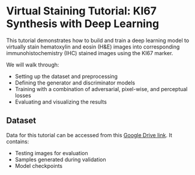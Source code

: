 # Virtual Staining Tutorial: KI67 Synthesis with Deep Learning
This tutorial demonstrates how to build and train a deep learning model to virtually stain hematoxylin and eosin (H&E) images into corresponding immunohistochemistry (IHC) stained images using the KI67 marker.

We will walk through:

- Setting up the dataset and preprocessing
- Defining the generator and discriminator models
- Training with a combination of adversarial, pixel-wise, and perceptual losses
- Evaluating and visualizing the results

## Dataset
Data for this tutorial can be accessed from this [Google Drive link](https://drive.google.com/file/d/1ZMJrW1CJ8nRVNVgkQukUSZCGZoajhM6E/view?usp=sharing). It contains:
- Testing images for evaluation
- Samples generated during validation
- Model checkpoints


